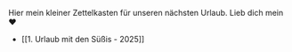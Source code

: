 Hier mein kleiner Zettelkasten für unseren nächsten Urlaub. Lieb dich mein ❤️

- [[1. Urlaub mit den Süßis - 2025]]
